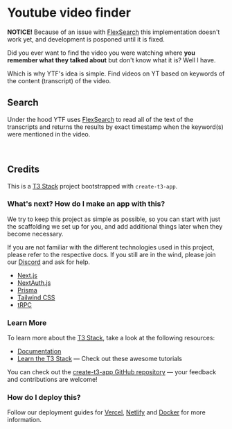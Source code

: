 # Youtube video finder

**NOTICE!** Because of an issue with [FlexSearch](https://github.com/nextapps-de/flexsearch) this implementation doesn't work yet, and development is posponed until it is fixed.

Did you ever want to find the video you were watching where **you remember what they talked about** but don't know what it is? Well I have.

Which is why YTF's idea is simple. Find videos on YT based on keywords of the content (transcript) of the video.

## Search

Under the hood YTF uses [FlexSearch](https://github.com/nextapps-de/flexsearch) to read all of the text of the transcripts and returns the results by exact timestamp when the keyword(s) were mentioned in the video.


<br />

## Credits 

This is a [T3 Stack](https://create.t3.gg/) project bootstrapped with `create-t3-app`.

### What's next? How do I make an app with this?

We try to keep this project as simple as possible, so you can start with just the scaffolding we set up for you, and add additional things later when they become necessary.

If you are not familiar with the different technologies used in this project, please refer to the respective docs. If you still are in the wind, please join our [Discord](https://t3.gg/discord) and ask for help.

- [Next.js](https://nextjs.org)
- [NextAuth.js](https://next-auth.js.org)
- [Prisma](https://prisma.io)
- [Tailwind CSS](https://tailwindcss.com)
- [tRPC](https://trpc.io)

### Learn More

To learn more about the [T3 Stack](https://create.t3.gg/), take a look at the following resources:

- [Documentation](https://create.t3.gg/)
- [Learn the T3 Stack](https://create.t3.gg/en/faq#what-learning-resources-are-currently-available) — Check out these awesome tutorials

You can check out the [create-t3-app GitHub repository](https://github.com/t3-oss/create-t3-app) — your feedback and contributions are welcome!

### How do I deploy this?

Follow our deployment guides for [Vercel](https://create.t3.gg/en/deployment/vercel), [Netlify](https://create.t3.gg/en/deployment/netlify) and [Docker](https://create.t3.gg/en/deployment/docker) for more information.
